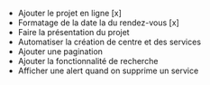 - Ajouter le projet en ligne [x]
- Formatage de la date la du rendez-vous [x]
- Faire la présentation du projet
- Automatiser la création de centre et des services
- Ajouter une pagination
- Ajouter la fonctionnalité de recherche
- Afficher une alert quand on supprime un service

